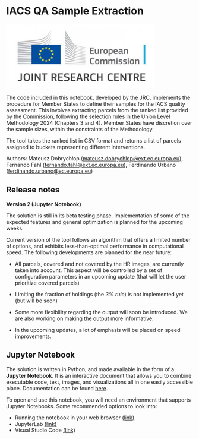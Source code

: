 # IACS QA Sample Extraction
<div>
<img src="images/jrc_ec_logo.jpg" width="400"/>
</div>

The code included in this notebook, developed by the JRC, implements the procedure for Member States to define their samples for the IACS quality assessment. This involves extracting parcels from the ranked list provided by the Commission, following the selection rules in the Union Level Methodology 2024 (Chapters 3 and 4). Member States have discretion over the sample sizes, within the constraints of the Methodology.

The tool takes the ranked list in CSV format and returns a list of parcels assigned to buckets representing different interventions.

Authors: Mateusz Dobrychłop (mateusz.dobrychlop@ext.ec.europa.eu), Fernando Fahl (fernando.fahl@ext.ec.europa.eu), Ferdinando Urbano (ferdinando.urbano@ec.europa.eu)

## Release notes

**Version 2 (Jupyter Notebook)**

The solution is still in its beta testing phase. Implementation of some of the expected features and general optimization is planned for the upcoming weeks.

Current version of the tool follows an algorithm that offers a limited number of options, and exhibits less-than-optimal performance in computational speed. The following developments are planned for the near future:

* All parcels, covered and not covered by the HR images, are currently taken into account. This aspect will be controlled by a set of configuration parameters in an upcoming update (that will let the user prioritize covered parcels)

* Limiting the fraction of holdings (the *3% rule*) is not implemented yet (but will be soon)

* Some more flexibility regarding the output will soon be introduced. We are also working on making the output more informative.

* In the upcoming updates, a lot of emphasis will be placed on speed improvements.

## Jupyter Notebook

The solution is written in Python, and made available in the form of a **Jupyter Notebook**. It is an interactive document that allows you to combine executable code, text, images, and visualizations all in one easily accessible place. Documentation can be found [here](https://docs.jupyter.org/en/latest/).

To open and use this notebook, you will need an environment that supports Jupyter Notebooks. Some recommended options to look into:
* Running the notebook in your web browser [(link)](https://docs.jupyter.org/en/latest/running.html)
* JupyterLab [(link)](https://jupyterlab.readthedocs.io/en/latest/)
* Visual Studio Code [(link)](https://code.visualstudio.com/download)
